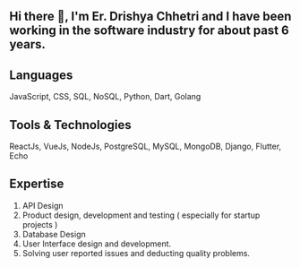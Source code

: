 ## Hi there 👋, I'm Er. Drishya Chhetri and I have been working in the software industry for about past 6 years.

## Languages 
JavaScript, CSS, SQL, NoSQL, Python, Dart, Golang

## Tools & Technologies 
ReactJs, VueJs, NodeJs, PostgreSQL, MySQL, MongoDB, Django, Flutter, Echo

## Expertise
1. API Design
2. Product design, development and testing ( especially for startup projects )
3. Database Design
4. User Interface design and development.
5. Solving user reported issues and deducting quality problems.
